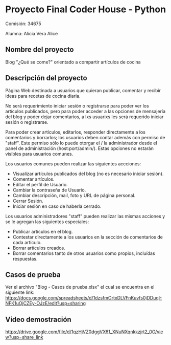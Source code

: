 # Proyecto Final Coder House - Python

Comisión: 34675

Alumna: Alicia Vera Alice

## Nombre del proyecto

Blog "¿Qué se come?" orientado a compartir artículos de cocina

## Descripción del proyecto

Página Web destinada a usuarios que quieran publicar, comentar y recibir ideas para recetas de cocina diaria.

No será requerimiento iniciar sesiòn o registrarse para poder ver los artículos publicados, pero para poder acceder a las opciones de mensajería del blog y poder dejar comentarios, a lxs usuarixs les será requerido iniciar sesión o registrarse. 

Para poder crear artículos, editarlos, responder directamente a los comentarios y borrarlos; los usuarios deben contar además con permiso de "staff".
Este permiso sólo lo puede otorgar el / la administrador desde el panel de administración (host:port/admin/).
Estas opciones no estarán visibles para usuarios comunes.

Los usuarios comunes pueden realizar las siguientes accciones:

- Visualizar artículos publicados del blog (no es necesario iniciar sesión).
- Comentar artículos.
- Editar el perfil de Usuario.
- Cambiar la contraseña de Usuario.
- Cambiar descripción, mail, foto y URL de página personal.
- Cerrar Sesión.
- Iniciar sesión en caso de haberla cerrado.

Los usuarios administradores "staff" pueden realizar las mismas acciones y se le agregan las siguientes especiales:

- Publicar artículos en el blog.
- Contestar directamente a los usuarios en la sección de comentarios de cada artículo.
- Borrar artículos creados.
- Borrar comentarios tanto de otros usuarios como propios, incluídas respuestas.

## Casos de prueba

Ver el archivo "Blog - Casos de prueba.xlsx" el cual se encuentra en el siguiente link:
https://docs.google.com/spreadsheets/d/1dzsfmOrtxDLVFnKuvfs0jDDuqI-NFK1uOjCZEy-OJzE/edit?usp=sharing

## Video demostración

https://drive.google.com/file/d/1qzHjVZ0dggVX61_XNuNXqnkkzjrt2_0O/view?usp=share_link


